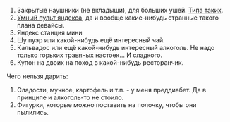 1. Закрытые наушники (не вкладыши), для больших ушей. [Типа таких](https://www.gearbest.com/headsets/pp_009769247973.html?wid=1433363).
2. [Умный пульт яндекса](https://beru.ru/product/umnyi-pult-yandexa-chernyi/100647627222), да и вообще какие-нибудь странные такого плана девайсы. 
3. Яндекс станция мини
4. Шу пуэр или какой-нибудь ещё интересный чай. 
5. Кальвадос или ещё какой-нибудь интересный алкоголь. Не надо только горьких травяных настоек... И сладкого. 
6. Купон на двоих на поход в какой-нибудь ресторанчик.

Чего нельзя дарить:
1. Сладости, мучное, картофель и т.п. - у меня преддиабет. Да в принципе и алкоголь-то не стоило. 
2. Фигурки, которые можно поставить на полочку, чтобы они пылились. 
